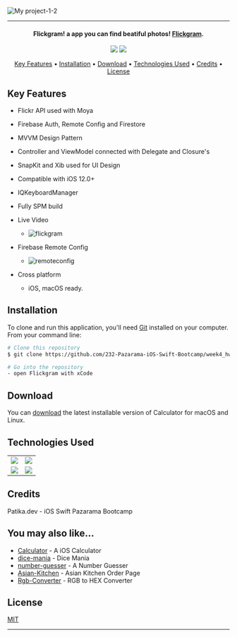 ![My project-1-2](https://user-images.githubusercontent.com/89473605/196747512-8ad1291f-b4c9-4be4-9dff-55b0514222b8.png)




<hr>
<h4 align="center">Flickgram! a app you can find beatiful photos! <a href="https://github.com/232-Pazarama-iOS-Swift-Bootcamp/week4_hw4-asimcanyagiz" target="_blank">Flickgram</a>.</h4>

<p align="center">
  <img src="https://img.shields.io/github/commit-activity/y/232-Pazarama-iOS-Swift-Bootcamp/week4_hw4-asimcanyagiz">
  <img src="https://img.shields.io/github/license/232-Pazarama-iOS-Swift-Bootcamp/week4_hw4-asimcanyagiz">
</p>

<p align="center">
  <a href="#key-features">Key Features</a> •
  <a href="#installation">Installation</a> •
  <a href="#download">Download</a> •
  <a href="#technologies-used">Technologies Used</a> •
  <a href="#credits">Credits</a> •
  <a href="#license">License</a>
</p>

## Key Features

* Flickr API used with Moya
* Firebase Auth, Remote Config and Firestore
* MVVM Design Pattern
* Controller and ViewModel connected with Delegate and Closure's
* SnapKit and Xib used for UI Design
* Compatible with iOS 12.0+
* IQKeyboardManager
* Fully SPM build
* Live Video
  - ![flickgram](https://user-images.githubusercontent.com/89473605/196750452-15407107-b0d4-4a95-b28c-7a943ff56d56.gif)
* Firebase Remote Config
  - ![remoteconfig](https://user-images.githubusercontent.com/89473605/196749988-3d4b0f32-2b4f-4ee4-977e-bfc3fcb8ef11.gif)


  
  
* Cross platform
  - iOS, macOS ready.

## Installation

To clone and run this application, you'll need [Git](https://git-scm.com) installed on your computer. From your command line:

```bash
# Clone this repository
$ git clone https://github.com/232-Pazarama-iOS-Swift-Bootcamp/week4_hw4-asimcanyagiz

# Go into the repository
- open Flickgram with xCode
```


## Download

You can [download](https://github.com/232-Pazarama-iOS-Swift-Bootcamp/week4_hw4-asimcanyagiz) the latest installable version of Calculator for macOS and Linux.

## Technologies Used

<table style"float:right;">
  <tr>
    <td><img src="https://img.shields.io/badge/Swift-FA7343?style=for-the-badge&logo=swift&logoColor=white"/></td>
    <td><img src="https://img.shields.io/badge/Xcode-007ACC?style=for-the-badge&logo=Xcode&logoColor=white"></td>
  </tr>
  <tr>
    <td><img src="https://img.shields.io/badge/GitHub-100000?style=for-the-badge&logo=github&logoColor=white"/></td>
    <td><img src="https://img.shields.io/badge/GIT-E44C30?style=for-the-badge&logo=git&logoColor=white"/></td>
  </tr>
</table>

## Credits

Patika.dev - iOS Swift Pazarama Bootcamp

## You may also like...

- [Calculator](https://github.com/asimcanyagiz/iOS-Bootcamp-Week1) - A iOS Calculator
- [dice-mania](https://github.com/asimcanyagiz/dice-mania) - Dice Mania
- [number-guesser](https://github.com/asimcanyagiz/number-guesser) - A Number Guesser
- [Asian-Kitchen](https://github.com/asimcanyagiz/asian-kitchen) - Asian Kitchen Order Page
- [Rgb-Converter](https://github.com/asimcanyagiz/RGB-Converter) - RGB to HEX Converter

## License

[MIT](https://choosealicense.com/licenses/mit)

---
